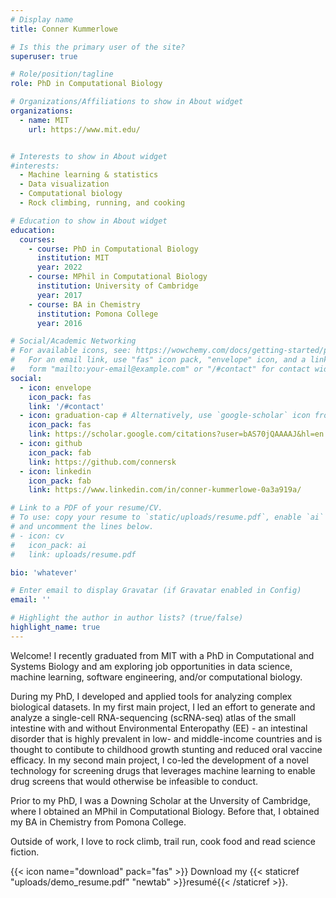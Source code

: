 ```yaml
---
# Display name
title: Conner Kummerlowe

# Is this the primary user of the site?
superuser: true

# Role/position/tagline
role: PhD in Computational Biology

# Organizations/Affiliations to show in About widget
organizations:
  - name: MIT
    url: https://www.mit.edu/


# Interests to show in About widget
#interests:
  - Machine learning & statistics
  - Data visualization
  - Computational biology
  - Rock climbing, running, and cooking

# Education to show in About widget
education:
  courses:
    - course: PhD in Computational Biology
      institution: MIT
      year: 2022
    - course: MPhil in Computational Biology
      institution: University of Cambridge
      year: 2017
    - course: BA in Chemistry
      institution: Pomona College
      year: 2016

# Social/Academic Networking
# For available icons, see: https://wowchemy.com/docs/getting-started/page-builder/#icons
#   For an email link, use "fas" icon pack, "envelope" icon, and a link in the
#   form "mailto:your-email@example.com" or "/#contact" for contact widget.
social:
  - icon: envelope
    icon_pack: fas
    link: '/#contact'
  - icon: graduation-cap # Alternatively, use `google-scholar` icon from `ai` icon pack
    icon_pack: fas
    link: https://scholar.google.com/citations?user=bAS70jQAAAAJ&hl=en
  - icon: github
    icon_pack: fab
    link: https://github.com/connersk
  - icon: linkedin
    icon_pack: fab
    link: https://www.linkedin.com/in/conner-kummerlowe-0a3a919a/

# Link to a PDF of your resume/CV.
# To use: copy your resume to `static/uploads/resume.pdf`, enable `ai` icons in `params.toml`,
# and uncomment the lines below.
# - icon: cv
#   icon_pack: ai
#   link: uploads/resume.pdf

bio: 'whatever'

# Enter email to display Gravatar (if Gravatar enabled in Config)
email: ''

# Highlight the author in author lists? (true/false)
highlight_name: true
---
```


Welcome! I recently graduated from MIT with a PhD in Computational and Systems Biology and am exploring job opportunities in data science, machine learning, software engineering, and/or computational biology.

During my PhD, I developed and applied tools for analyzing complex biological datasets. In my first main project, I led an effort to generate and analyze a single-cell RNA-sequencing (scRNA-seq) atlas of the small intestine with and without Environmental Enteropathy (EE) - an intestinal disorder that is highly prevalent in low- and middle-income countries and is thought to contibute to childhood growth stunting and reduced oral vaccine efficacy. In my second main project, I co-led the development of a novel technology for screening drugs that leverages machine learning to enable drug screens that would otherwise be infeasible to conduct.

Prior to my PhD, I was a Downing Scholar at the Unversity of Cambridge, where I obtained an MPhil in Computational Biology. Before that, I obtained my BA in Chemistry from Pomona College.

Outside of work, I love to rock climb, trail run, cook food and read science fiction.

{{< icon name="download" pack="fas" >}} Download my {{< staticref "uploads/demo_resume.pdf" "newtab" >}}resumé{{< /staticref >}}.

